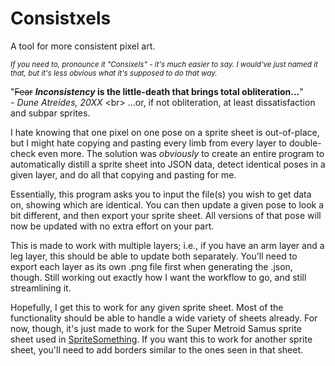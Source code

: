 # Consistxels

A tool for more consistent pixel art.

_<sup>If you need to, pronounce it "Consixels" - it's much easier to say. I would've just named it that, but it's less obvious what it's supposed to do that way.</sup>_

"~~Fear~~ **_Inconsistency_ is the little-death that brings total obliteration...**"\
_- Dune Atreides, 20XX_
<br\>
...or, if not obliteration, at least dissatisfaction and subpar sprites.

I hate knowing that one pixel on one pose on a sprite sheet is out-of-place, but I might hate copying and pasting every limb from every layer to double-check even more. The solution was *obviously* to create an entire program to automatically distill a sprite sheet into JSON data, detect identical poses in a given layer, and do all that copying and pasting for me.

Essentially, this program asks you to input the file(s) you wish to get data on, showing which are identical. You can then update a given pose to look a bit different, and then export your sprite sheet. All versions of that pose will now be updated with no extra effort on your part.

This is made to work with multiple layers; i.e., if you have an arm layer and a leg layer, this should be able to update both separately. You'll need to export each layer as its own .png file first when generating the .json, though. Still working out exactly how I want the workflow to go, and still streamlining it.

Hopefully, I get this to work for any given sprite sheet. Most of the functionality should be able to handle a wide variety of sheets already. For now, though, it's just made to work for the Super Metroid Samus sprite sheet used in [SpriteSomething](https://github.com/Artheau/SpriteSomething). If you want this to work for another sprite sheet, you'll need to add borders similar to the ones seen in that sheet.